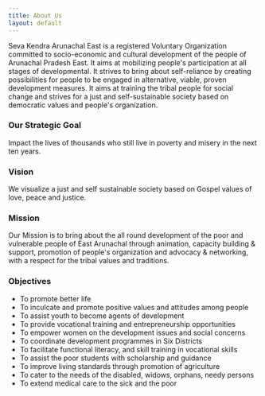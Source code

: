 ```yaml
---
title: About Us
layout: default
---
```


Seva Kendra Arunachal East is a registered Voluntary Organization committed to socio-economic and cultural development of the people of Arunachal Pradesh East. It aims at mobilizing people's participation at all stages of developmental. It strives to bring about self-reliance by creating possibilities for people to be engaged in alternative, viable, proven development measures. It aims at training the tribal people for social change and strives for a just and self-sustainable society based on democratic values and people's organization.

### Our Strategic Goal

Impact the lives of thousands who still live in poverty and misery in the next ten years.

### Vision

We visualize a just and self sustainable society based on Gospel values of love, peace and justice.

### Mission

Our Mission is to bring about the all round development of the poor and vulnerable people of East Arunachal through animation, capacity building & support, promotion of people's organization and advocacy & networking, with a respect for the tribal values and traditions.

### Objectives

* To promote better life
* To inculcate and promote positive values and attitudes among people
* To assist youth to become agents of development
* To provide vocational training and entrepreneurship opportunities
* To empower women on the development issues and social concerns
* To coordinate development programmes in Six Districts
* To facilitate functional literacy, and skill training in vocational skills
* To assist the poor students with scholarship and guidance
* To improve living standards through promotion of agriculture
* To cater to the needs of the disabled, widows, orphans, needy persons
* To extend medical care to the sick and the poor